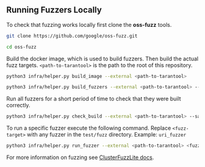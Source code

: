 ## Running Fuzzers Locally

To check that fuzzing works locally first clone the **oss-fuzz** tools.

```bash
git clone https://github.com/google/oss-fuzz.git

cd oss-fuzz
```

Build the docker image, which is used to build fuzzers.
Then build the actual fuzz targets.
`<path-to-tarantool>` is the path to the root of this repository.

```bash
python3 infra/helper.py build_image --external <path-to-tarantool>

python3 infra/helper.py build_fuzzers --external <path-to-tarantool> --sanitizer=address
```

Run all fuzzers for a short period of time to check that they were built correctly.

```bash
python3 infra/helper.py check_build --external <path-to-tarantool> --sanitizer=address
```

To run a specific fuzzer execute the following command.
Replace `<fuzz-target>` with any fuzzer in the `test/fuzz` directory. Example: `uri_fuzzer`

```bash
python3 infra/helper.py run_fuzzer --external <path-to-tarantool> <fuzzer-target>
```

For more information on fuzzing see [ClusterFuzzLite docs](https://google.github.io/clusterfuzzlite/build-integration/#testing-locally).
